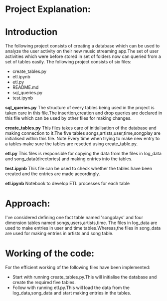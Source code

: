 # Project Explanation:

# Introduction
The following project consists of creating a database which can be used to analyze the user activity on their new music streaming app.The set of user activities which were before stored in set of folders now can queried from a set of tables easily.
The following project consists of six files:
* create_tables.py
* etl.ipynb
* etl.py
* README.md
* sql_queries.py
* test.ipynb

**sql_queries.py**
The structure of every tables being used in the project is taken care in this file.The insertion,creation and drop queries are declared in this file which can be used by other files for making changes.

**create_tables.py**
This files takes care of initialisation of the database and making connection to it.The five tables songs,artists,user,time,songplay are initialised within this file.
Note:Every time when trying to make new entry to a tables make sure the tables are resetted using create_table.py.

**etl.py**
This files is responsible for copying the data from the files in log_data and song_data(directories) and making entries into the tables.

**test.ipynb**
This file can be used to check whether the tables have been created and the entries are made accordingly.

**etl.ipynb**
Notebook to develop ETL processes for each table

# Approach:
I've considered defining one fact table named 'songplays' and four dimension tables named songs,users,artists,time.
The files in log_data are used to make entries in user and time tables.Whereas,the files in song_data are used for making entries in artists and song table.


# Working of the code:
For the efficient working of the following files have been implemented:
- Start with running create_tables.py.This will initialise the database and create the required five tables.
- Follow with running etl.py.This will load the data from the log_data,song_data and start making entries in the tables.
